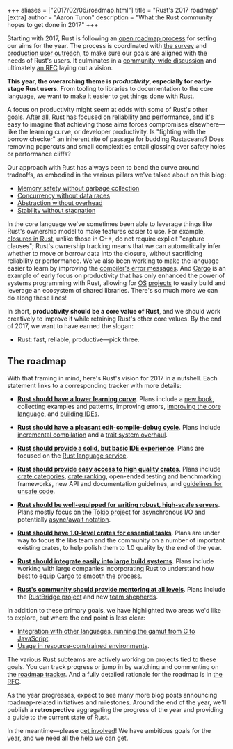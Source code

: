 +++
aliases = ["2017/02/06/roadmap.html"]
title = "Rust's 2017 roadmap"
[extra]
author = "Aaron Turon"
description = "What the Rust community hopes to get done in 2017"
+++

Starting with 2017, Rust is following an [open roadmap process] for setting our
aims for the year. The process is coordinated with [the survey] and
[production user outreach], to make sure our goals are aligned with the needs of
Rust's users. It culminates in a [community-wide discussion] and ultimately
[an RFC] laying out a vision.

[open roadmap process]: https://github.com/rust-lang/rfcs/pull/1728
[the survey]: https://blog.rust-lang.org/2016/06/30/State-of-Rust-Survey-2016.html
[production user outreach]: https://internals.rust-lang.org/t/2016-rust-commercial-user-survey-results/4317
[community-wide discussion]: https://internals.rust-lang.org/t/setting-our-vision-for-the-2017-cycle/3958?u=aturon
[an RFC]: https://github.com/rust-lang/rfcs/pull/1774

**This year, the overarching theme is *productivity*, especially for early-stage
Rust users**. From tooling to libraries to documentation to the core language,
we want to make it easier to get things done with Rust.

A focus on productivity might seem at odds with some of Rust's other
goals. After all, Rust has focused on reliability and performance, and it's easy
to imagine that achieving those aims forces compromises elsewhere—like the
learning curve, or developer productivity. Is "fighting with the borrow checker"
an inherent rite of passage for budding Rustaceans? Does removing papercuts and
small complexities entail glossing over safety holes or performance cliffs?

Our approach with Rust has always been to bend the curve around tradeoffs, as
embodied in the various pillars we've talked about on this blog:

- [Memory safety without garbage collection](http://blog.rust-lang.org/2015/04/10/Fearless-Concurrency.html)
- [Concurrency without data races](http://blog.rust-lang.org/2015/04/10/Fearless-Concurrency.html)
- [Abstraction without overhead](http://blog.rust-lang.org/2015/05/11/traits.html)
- [Stability without stagnation](http://blog.rust-lang.org/2014/10/30/Stability.html)

In the core language we've sometimes been able to leverage things like Rust's
ownership model to make features easier to use. For example, [closures in Rust],
unlike those in C++, do not require explicit "capture clauses"; Rust's ownership
tracking means that we can automatically infer whether to move or borrow data
into the closure, without sacrificing reliability or performance. We've also
been working to make the language easier to learn by improving the
[compiler's error messages]. And [Cargo] is an example of early focus on
productivity that has only enhanced the power of systems programming with Rust,
allowing for [OS](http://os.phil-opp.com/)
[projects](https://intermezzos.github.io/) to easily build and leverage an
ecosystem of shared libraries. There's so much more we can do along these lines!

[Cargo]: https://blog.rust-lang.org/2016/05/05/cargo-pillars.html
[closures in Rust]: http://huonw.github.io/blog/2015/05/finding-closure-in-rust/
[compiler's error messages]: https://blog.rust-lang.org/2016/08/10/Shape-of-errors-to-come.html

In short, **productivity should be a core value of Rust**, and we should work
creatively to improve it while retaining Rust's other core values. By the end of
2017, we want to have earned the slogan:

- Rust: fast, reliable, productive—pick three.

## The roadmap

With that framing in mind, here's Rust's vision for 2017 in a nutshell. Each
statement links to a corresponding tracker with more details:

* [**Rust should have a lower learning curve**](https://github.com/rust-lang/rust-roadmap/issues/3). Plans
  include a [new book](https://github.com/aturon/rust-roadmap/issues/7),
  collecting examples and patterns, improving errors,
  [improving the core language](https://github.com/aturon/rust-roadmap/issues/17),
  and [building IDEs](https://github.com/rust-lang/rust-roadmap/issues/2).

* [**Rust should have a pleasant edit-compile-debug cycle**](https://github.com/rust-lang/rust-roadmap/issues/1). Plans
  include
  [incremental compilation](https://blog.rust-lang.org/2016/09/08/incremental.html) and
  a [trait system overhaul](https://github.com/aturon/rust-roadmap/issues/8).

* [**Rust should provide a solid, but basic IDE experience**](https://github.com/rust-lang/rust-roadmap/issues/2). Plans
  are focused on the
  [Rust language service](https://github.com/aturon/rust-roadmap/issues/6).

* [**Rust should provide easy access to high quality crates**](https://github.com/rust-lang/rust-roadmap/issues/9). Plans
  include
  [crate categories](https://www.reddit.com/r/rust/comments/5r72aj/cratesio_has_categories/),
  [crate ranking](https://github.com/rust-lang/rfcs/pull/1824), open-ended
  testing and benchmarking frameworks, new API and documentation guidelines, and
  [guidelines for unsafe code](https://github.com/rust-lang/rfcs/pull/1643).

* [**Rust should be well-equipped for writing robust, high-scale servers**](https://github.com/rust-lang/rust-roadmap/issues/10). Plans
  mostly focus on the [Tokio project](http://tokio.rs/) for asynchronous I/O and
  potentially
  [async/await notation](https://github.com/rust-lang/rfcs/pull/1823).

* [**Rust should have 1.0-level crates for essential tasks**](https://github.com/rust-lang/rust-roadmap/issues/11). Plans
  are under way to focus the libs team and the community on a number of
  important existing crates, to help polish them to 1.0 quality by the end of
  the year.

* [**Rust should integrate easily into large build systems**](https://github.com/rust-lang/rust-roadmap/issues/12). Plans
  include working with large companies incorporating Rust to understand how best
  to equip Cargo to smooth the process.

* [**Rust's community should provide mentoring at all levels**](https://github.com/rust-lang/rust-roadmap/issues/13). Plans
  include the
  [RustBridge project](https://github.com/rust-community/rustbridge/) and new
  [team shepherds](https://internals.rust-lang.org/t/language-team-shepherds/4595).

In addition to these primary goals, we have highlighted two areas we'd like to explore, but where the end point is less clear:

* [Integration with other languages, running the gamut from C to JavaScript](https://github.com/rust-lang/rust-roadmap/issues/14).
* [Usage in resource-constrained environments](https://github.com/rust-lang/rust-roadmap/issues/15).

The various Rust subteams are actively working on projects tied to these
goals. You can track progress or jump in by watching and commenting on the
[roadmap tracker](https://github.com/rust-lang/rust-roadmap). And a fully
detailed rationale for the roadmap is in
[the RFC](https://github.com/rust-lang/rfcs/pull/1774).

As the year progresses, expect to see many more blog posts announcing
roadmap-related initiatives and milestones. Around the end of the year, we'll
publish a **retrospective** aggregating the progress of the year and providing a
guide to the current state of Rust.

In the meantime—please
[get involved](https://github.com/rust-lang/rust-roadmap)! We have ambitious
goals for the year, and we need all the help we can get.
